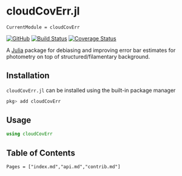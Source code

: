 # cloudCovErr.jl

```@meta
CurrentModule = cloudCovErr
```

[![GitHub](https://img.shields.io/badge/Code-GitHub-black.svg)](https://github.com/andrew-saydjari/cloudCovErr.jl)
[![Build Status](https://github.com/andrew-saydjari/cloudCovErr.jl/workflows/Unit%20test/badge.svg)](https://github.com/andrew-saydjari/cloudCovErr.jl/actions)
[![Coverage Status](https://codecov.io/github/andrew-saydjari/cloudCovErr.jl/coverage.svg?branch=main)](https://codecov.io/github/andrew-saydjari/cloudCovErr.jl?branch=main)

A [Julia](http://julialang.org) package for debiasing and improving error bar estimates for photometry on top of structured/filamentary background.

## Installation

`cloudCovErr.jl` can be installed using the built-in package manager

```julia
pkg> add cloudCovErr
```

## Usage

```julia
using cloudCovErr
```

## Table of Contents

```@contents
Pages = ["index.md","api.md","contrib.md"]
```
